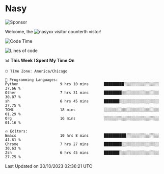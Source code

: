 # Nasy

<!--
<p align="center">
<img height="200" src="https://github-readme-stats.vercel.app/api?username=nasyxx&count_private=true&show_icons=true&theme=dracula&include_all_commits=true"/>
<img height="200" src="https://github-readme-stats.vercel.app/api/top-langs/?username=nasyxx&theme=dracula&hide=html,jupyter+notebook&count_private=true&show_icons=true"/>
</p>

  
----------------
-->

![Sponsor](https://img.shields.io/static/v1.svg?label=Sponsor&message=%E2%9D%A4&logo=GitHub&style=flat&color=pink)
 
Welcome, the ![nasyxx visitor counter](https://count.getloli.com/get/@nasyxx?theme=rule34)th vistor!
 
<!--START_SECTION:waka-->
![Code Time](http://img.shields.io/badge/Code%20Time-3%2C876%20hrs%2037%20mins-blue)

![Lines of code](https://img.shields.io/badge/From%20Hello%20World%20I%27ve%20Written-6.3%20million%20lines%20of%20code-blue)

📊 **This Week I Spent My Time On** 

```text
🕑︎ Time Zone: America/Chicago

💬 Programming Languages: 
Python                   9 hrs 10 mins       █████████░░░░░░░░░░░░░░░░   37.66 % 
Other                    7 hrs 31 mins       ████████░░░░░░░░░░░░░░░░░   30.87 % 
sh                       6 hrs 45 mins       ███████░░░░░░░░░░░░░░░░░░   27.75 % 
TOML                     18 mins             ░░░░░░░░░░░░░░░░░░░░░░░░░   01.29 % 
Org                      16 mins             ░░░░░░░░░░░░░░░░░░░░░░░░░   01.16 % 

🔥 Editors: 
Emacs                    10 hrs 8 mins       ██████████░░░░░░░░░░░░░░░   41.61 % 
Chrome                   7 hrs 27 mins       ████████░░░░░░░░░░░░░░░░░   30.63 % 
Zsh                      6 hrs 45 mins       ███████░░░░░░░░░░░░░░░░░░   27.75 % 
```


 Last Updated on 30/10/2023 02:36:21 UTC
<!--END_SECTION:waka-->

<!-- ![visitors](https://visitor-badge.laobi.icu/badge?page_id=nasyxx.nasyxx) -->
